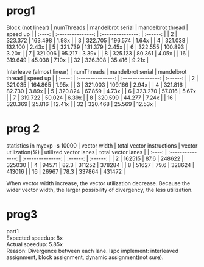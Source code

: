 # prog1
Block  (not linear)
| numThreads | mandelbrot serial | mandelbrot thread | speed up |
| :----: | :---------------: | :---------------: | :------: |
|   2    |      323.372      |      163.498      |  1.98x   |
|   3    |      322.705      |      196.574      |  1.64x   |
|   4    |      321.038      |      132.100      |  2.43x   |
|   5    |      321.739      |      131.379      |  2.45x   |
|   6    |      322.555      |      100.893      |  3.20x   |
|   7    |      321.006      |      95.217       |  3.39x   |
|   8    |      325.123      |      80.361       |  4.05x   |
|   16   |      319.649      |      45.038       |  7.10x   |
|   32   |      326.308      |      35.416       |  9.21x   |

Interleave  (almost linear)
| numThreads | mandelbrot serial | mandelbrot thread | speed up |
| :----: | :---------------: | :---------------: | :------: |
|   2    |      321.035      |      164.865      |  1.95x   |
|   3    |      321.003      |      109.166      |  2.94x   |
|   4    |      321.816      |      82.730      |  3.89x   |
|   5    |      320.824      |      67.859      |  4.73x   |
|   6    |      323.270      |      57.016      |  5.67x   |
|   7    |      319.722      |      50.024       |  6.39x   |
|   8    |      320.599      |      44.277       |  7.24x   |
|   16   |      320.369      |      25.816       |  12.41x   |
|   32   |      320.468      |      25.569       |  12.53x |



# prog 2
statistics in myexp -s 10000
| vector width | total vector instructions | vector utilization(%) | utilized vector lanes | total vector lanes |
| :----: | :---------------: | :---------------: | :------: | :------: |
|   2    |      162515      |      87.6      |  248622   | 325030 |
|   4    |      94571      |     82.3      |  311252   | 378284 |
|   8    |      51627      |      79.6      |  328624   | 413016 |
|   16    |      26967     |      78.3      |  337864   | 431472 |


When vector width increase, the vector utilization decrease. Because the wider vector width, the larger possibility of divergency, the less utilization. 


# prog3
part1  
Expected speedup: 8x  
Actual speedup: 5.85x  
Reason: Divergence between each lane. Ispc implement: interleaved assignment, block assignment, dynamic assignment(not sure).  

part2  
| numTasks |  serial | ispc | ispc task |
| :----: | :---------------: | :---------------: | :------: |
|   2    |      157.708      |      28.087 (5.61x)      |  14.042 (11.23x)   |
|   4    |      157.534    |      27.840 (5.66x)      |  11.225 (14.03x)  |
|   8    |      158.803      |      27.902 (5.69x)      |  7.124 (22.29x)   |
|   16    |      158.116      |      28.075 (5.63x)     |  4.577 (34.55x)  |
|   32    |      157.204      |      28.073 (5.60x)     |  2.616 (60.08x)  |


The best count of task is determined by the count of vector register(Not sure).  

# prog4  
q1  
serial: 764.246  
ispc: 147.397  5.18x speedup  
task ispc:  13.866  55.12x speedup  
speedup from simd:  5.18x (8x theoretical)  
speedup from multi-core: 10.64x (16x theoretical)   

q2  
* values[i] = 2.99f; // maxmize speedup, 7.42x from ispc, 81,71x from task ispc  
* values[i] = i % 8 == 0 ? 2.99 : 1; // minimize speedup, 0.91x from ispc, 9.89x from task ispc  
divergence matters.
